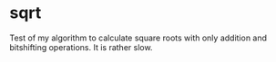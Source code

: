 # sqrt

Test of my algorithm to calculate square roots with only addition and bitshifting operations. It is rather slow.
